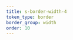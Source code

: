 ```yaml
---
title: s-border-width-4
token_type: border
border_group: width
order: 10
---
```

<span class="s-border s-border-width-4"></span>
